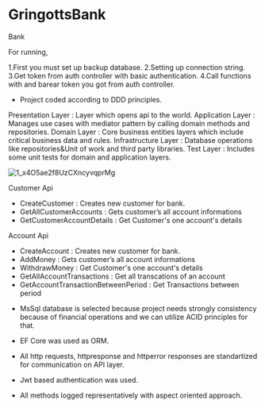 # GringottsBank
 
Bank

For running, 

1.First you must set up backup database.
2.Setting up connection string.
3.Get token from auth controller with basic authentication.
4.Call functions with and barear token you got from auth controller.


* Project coded according to DDD principles.

Presentation Layer : Layer which opens api to the world.
Application Layer    : Manages use cases with mediator pattern by calling domain methods and repositories.
Domain Layer            : Core business entities layers which include critical business data and rules.
Infrastructure Layer : Database operations like repositories&Unit of work and third party libraries.
Test Layer                   : Includes some unit tests for domain and application layers.


![1_x4O5ae2f8UzCXncyvqprMg](https://user-images.githubusercontent.com/45563744/150317081-2e3e26ed-1294-4b6d-bd04-e8fcac3651bf.jpeg)

Customer Api

- CreateCustomer : Creates new customer for bank.
- GetAllCustomerAccounts : Gets customer’s all account informations
- GetCustomerAccountDetails : Get Customer's one account's details

Account Api

- CreateAccount : Creates new customer for bank.
- AddMoney : Gets customer’s all account informations
- WithdrawMoney : Get Customer's one account's details
- GetAllAccountTransactions : Get all transcations of an account
- GetAccountTransactionBetweenPeriod : Get Transactions between period 


* MsSql database is selected because project needs strongly consistency because of financial operations and we can utilize ACID principles for that.

* EF Core was used as ORM.

* All http requests, httpresponse and httperror responses are standartized for communication on API layer.

* Jwt based authentication was used.

* All methods logged representatively with aspect oriented approach.





